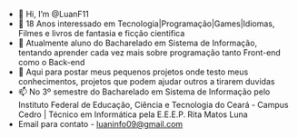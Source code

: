 - 👋 Hi, I’m @LuanF11
- 👀 18 Anos interessado em Tecnologia|Programação|Games|Idiomas, Filmes e livros de fantasia e ficção cientifica
- 🌱 Atualmente aluno do Bacharelado em Sistema de Informação, tentando aprender cada vez mais sobre programação tanto Front-end como o Back-end
- 💞️ Aqui para postar meus pequenos projetos onde testo meus conhecimentos, projetos que podem ajudar outros a tirarem duvidas
- 📫 No 3º semestre do Bacharelado em Sistema de Informação pelo Instituto Federal de Educação, Ciência e Tecnologia do Ceará - Campus Cedro | Técnico em Informática pela E.E.E.P. Rita Matos Luna
- Email para contato - luaninfo09@gmail.com 


<!---
LuanF11/LuanF11 is a ✨ special ✨ repository because its `README.md` (this file) appears on your GitHub profile.
You can click the Preview link to take a look at your changes.
--->
